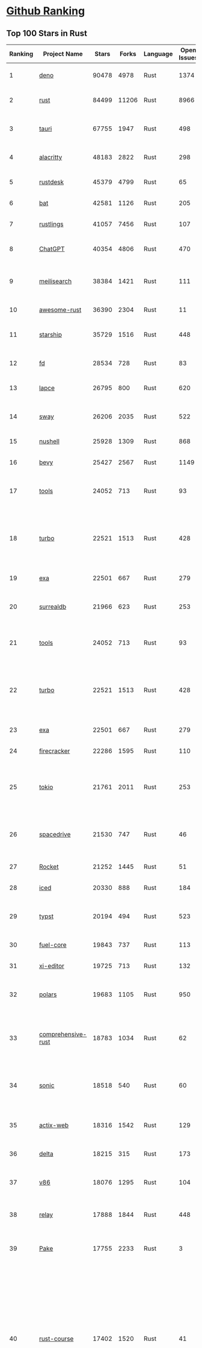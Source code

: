 [Github Ranking](../README.md)
==========

## Top 100 Stars in Rust

| Ranking | Project Name | Stars | Forks | Language | Open Issues | Description | Last Commit |
| ------- | ------------ | ----- | ----- | -------- | ----------- | ----------- | ----------- |
| 1 | [deno](https://github.com/denoland/deno) | 90478 | 4978 | Rust | 1374 | A modern runtime for JavaScript and TypeScript. | 2023-08-21T08:06:26Z |
| 2 | [rust](https://github.com/rust-lang/rust) | 84499 | 11206 | Rust | 8966 | Empowering everyone to build reliable and efficient software. | 2023-08-21T08:32:07Z |
| 3 | [tauri](https://github.com/tauri-apps/tauri) | 67755 | 1947 | Rust | 498 | Build smaller, faster, and more secure desktop applications with a web frontend. | 2023-08-21T04:39:10Z |
| 4 | [alacritty](https://github.com/alacritty/alacritty) | 48183 | 2822 | Rust | 298 | A cross-platform, OpenGL terminal emulator. | 2023-08-21T06:46:59Z |
| 5 | [rustdesk](https://github.com/rustdesk/rustdesk) | 45379 | 4799 | Rust | 65 | An open-source remote desktop, and alternative to TeamViewer. | 2023-08-21T03:18:30Z |
| 6 | [bat](https://github.com/sharkdp/bat) | 42581 | 1126 | Rust | 205 | A cat(1) clone with wings. | 2023-08-13T17:34:01Z |
| 7 | [rustlings](https://github.com/rust-lang/rustlings) | 41057 | 7456 | Rust | 107 | :crab: Small exercises to get you used to reading and writing Rust code! | 2023-08-19T14:38:03Z |
| 8 | [ChatGPT](https://github.com/lencx/ChatGPT) | 40354 | 4806 | Rust | 470 | 🔮 ChatGPT Desktop Application (Mac, Windows and Linux) | 2023-08-03T13:51:54Z |
| 9 | [meilisearch](https://github.com/meilisearch/meilisearch) | 38384 | 1421 | Rust | 111 | A lightning-fast search engine that fits effortlessly into your apps, websites, and workflow. | 2023-08-20T14:25:06Z |
| 10 | [awesome-rust](https://github.com/rust-unofficial/awesome-rust) | 36390 | 2304 | Rust | 11 | A curated list of Rust code and resources. | 2023-08-20T21:46:19Z |
| 11 | [starship](https://github.com/starship/starship) | 35729 | 1516 | Rust | 448 | ☄🌌️  The minimal, blazing-fast, and infinitely customizable prompt for any shell! | 2023-08-21T07:41:33Z |
| 12 | [fd](https://github.com/sharkdp/fd) | 28534 | 728 | Rust | 83 | A simple, fast and user-friendly alternative to 'find' | 2023-08-17T07:19:34Z |
| 13 | [lapce](https://github.com/lapce/lapce) | 26795 | 800 | Rust | 620 | Lightning-fast and Powerful Code Editor written in Rust | 2023-08-21T01:07:43Z |
| 14 | [sway](https://github.com/FuelLabs/sway) | 26206 | 2035 | Rust | 522 | 🌴 Empowering everyone to build reliable and efficient smart contracts. | 2023-08-21T06:35:31Z |
| 15 | [nushell](https://github.com/nushell/nushell) | 25928 | 1309 | Rust | 868 | A new type of shell | 2023-08-21T07:17:20Z |
| 16 | [bevy](https://github.com/bevyengine/bevy) | 25427 | 2567 | Rust | 1149 | A refreshingly simple data-driven game engine built in Rust | 2023-08-21T08:59:31Z |
| 17 | [tools](https://github.com/rome/tools) | 24052 | 713 | Rust | 93 | Unified developer tools for JavaScript, TypeScript, and the web | 2023-08-20T19:47:56Z |
| 18 | [turbo](https://github.com/vercel/turbo) | 22521 | 1513 | Rust | 428 | Incremental bundler and build system optimized for JavaScript and TypeScript, written in Rust – including Turbopack and Turborepo. | 2023-08-21T08:48:19Z |
| 19 | [exa](https://github.com/ogham/exa) | 22501 | 667 | Rust | 279 | A modern replacement for ‘ls’. | 2023-08-19T14:14:45Z |
| 20 | [surrealdb](https://github.com/surrealdb/surrealdb) | 21966 | 623 | Rust | 253 | A scalable, distributed, collaborative, document-graph database, for the realtime web | 2023-08-21T06:16:54Z |
| 21 | [tools](https://github.com/rome/tools) | 24052 | 713 | Rust | 93 | Unified developer tools for JavaScript, TypeScript, and the web | 2023-08-20T19:47:56Z |
| 22 | [turbo](https://github.com/vercel/turbo) | 22521 | 1513 | Rust | 428 | Incremental bundler and build system optimized for JavaScript and TypeScript, written in Rust – including Turbopack and Turborepo. | 2023-08-21T08:48:19Z |
| 23 | [exa](https://github.com/ogham/exa) | 22501 | 667 | Rust | 279 | A modern replacement for ‘ls’. | 2023-08-19T14:14:45Z |
| 24 | [firecracker](https://github.com/firecracker-microvm/firecracker) | 22286 | 1595 | Rust | 110 | Secure and fast microVMs for serverless computing. | 2023-08-21T09:01:35Z |
| 25 | [tokio](https://github.com/tokio-rs/tokio) | 21761 | 2011 | Rust | 253 | A runtime for writing reliable asynchronous applications with Rust. Provides I/O, networking, scheduling, timers, ... | 2023-08-20T10:14:42Z |
| 26 | [spacedrive](https://github.com/spacedriveapp/spacedrive) | 21530 | 747 | Rust | 46 | Spacedrive is an open source cross-platform file explorer, powered by a virtual distributed filesystem written in Rust. | 2023-08-21T07:51:28Z |
| 27 | [Rocket](https://github.com/SergioBenitez/Rocket) | 21252 | 1445 | Rust | 51 | A web framework for Rust. | 2023-08-15T20:58:46Z |
| 28 | [iced](https://github.com/iced-rs/iced) | 20330 | 888 | Rust | 184 | A cross-platform GUI library for Rust, inspired by Elm | 2023-08-20T12:22:46Z |
| 29 | [typst](https://github.com/typst/typst) | 20194 | 494 | Rust | 523 | A new markup-based typesetting system that is powerful and easy to learn. | 2023-08-20T21:39:07Z |
| 30 | [fuel-core](https://github.com/FuelLabs/fuel-core) | 19843 | 737 | Rust | 113 | Rust full node implementation of the Fuel v2 protocol. | 2023-08-18T04:07:04Z |
| 31 | [xi-editor](https://github.com/xi-editor/xi-editor) | 19725 | 713 | Rust | 132 | A modern editor with a backend written in Rust. | 2023-08-14T16:33:56Z |
| 32 | [polars](https://github.com/pola-rs/polars) | 19683 | 1105 | Rust | 950 | Fast multi-threaded, hybrid-out-of-core query engine focussing on DataFrame front-ends | 2023-08-21T09:01:04Z |
| 33 | [comprehensive-rust](https://github.com/google/comprehensive-rust) | 18783 | 1034 | Rust | 62 | This is the Rust course used by the Android team at Google. It provides you the material to quickly teach Rust. | 2023-08-18T20:32:16Z |
| 34 | [sonic](https://github.com/valeriansaliou/sonic) | 18518 | 540 | Rust | 60 | 🦔 Fast, lightweight & schema-less search backend. An alternative to Elasticsearch that runs on a few MBs of RAM. | 2023-08-12T11:53:15Z |
| 35 | [actix-web](https://github.com/actix/actix-web) | 18316 | 1542 | Rust | 129 | Actix Web is a powerful, pragmatic, and extremely fast web framework for Rust. | 2023-08-20T14:25:49Z |
| 36 | [delta](https://github.com/dandavison/delta) | 18215 | 315 | Rust | 173 | A syntax-highlighting pager for git, diff, and grep output | 2023-08-21T06:48:40Z |
| 37 | [v86](https://github.com/copy/v86) | 18076 | 1295 | Rust | 104 | x86 virtualization in your browser, recompiling x86 to wasm on the fly | 2023-08-20T14:17:04Z |
| 38 | [relay](https://github.com/facebook/relay) | 17888 | 1844 | Rust | 448 | Relay is a JavaScript framework for building data-driven React applications. | 2023-08-19T00:14:13Z |
| 39 | [Pake](https://github.com/tw93/Pake) | 17755 | 2233 | Rust | 3 | 🤱🏻 Turn any webpage into a desktop app with Rust.  🤱🏻 利用 Rust 轻松构建轻量级多端桌面应用 | 2023-08-18T13:23:24Z |
| 40 | [rust-course](https://github.com/sunface/rust-course) | 17402 | 1520 | Rust | 41 | “连续六年成为全世界最受喜爱的语言，无 GC 也无需手动内存管理、极高的性能和安全性、过程/OO/函数式编程、优秀的包管理、JS 未来基石" — 工作之余的第二语言来试试 Rust 吧。<<Rust语言圣经>>拥有全面且深入的讲解、生动贴切的示例、德芙般丝滑的内容，甚至还有JS程序员关注的 WASM 和 Deno 等专题。这可能是目前最用心的 Rust 中文学习教程 / Book  | 2023-08-21T06:33:33Z |
| 41 | [rust-course](https://github.com/sunface/rust-course) | 17402 | 1520 | Rust | 41 | “连续六年成为全世界最受喜爱的语言，无 GC 也无需手动内存管理、极高的性能和安全性、过程/OO/函数式编程、优秀的包管理、JS 未来基石" — 工作之余的第二语言来试试 Rust 吧。<<Rust语言圣经>>拥有全面且深入的讲解、生动贴切的示例、德芙般丝滑的内容，甚至还有JS程序员关注的 WASM 和 Deno 等专题。这可能是目前最用心的 Rust 中文学习教程 / Book  | 2023-08-21T06:33:33Z |
| 42 | [Rust](https://github.com/TheAlgorithms/Rust) | 17093 | 1703 | Rust | 4 |  All Algorithms implemented in Rust  | 2023-08-19T17:22:54Z |
| 43 | [ruff](https://github.com/astral-sh/ruff) | 17071 | 540 | Rust | 410 | An extremely fast Python linter, written in Rust. | 2023-08-21T08:47:33Z |
| 44 | [hyperfine](https://github.com/sharkdp/hyperfine) | 16859 | 291 | Rust | 36 | A command-line benchmarking tool | 2023-08-18T08:13:45Z |
| 45 | [diem](https://github.com/diem/diem) | 16689 | 2621 | Rust | 350 | Diem’s mission is to build a trusted and innovative financial network that empowers people and businesses around the world. | 2023-08-21T05:58:30Z |
| 46 | [egui](https://github.com/emilk/egui) | 16154 | 1153 | Rust | 447 | egui: an easy-to-use immediate mode GUI in Rust that runs on both web and native | 2023-08-20T19:11:44Z |
| 47 | [wasmer](https://github.com/wasmerio/wasmer) | 16071 | 687 | Rust | 249 | 🚀 The leading WebAssembly Runtime supporting WASIX, WASI and Emscripten | 2023-08-18T13:36:31Z |
| 48 | [cube](https://github.com/cube-js/cube) | 16009 | 1611 | Rust | 527 | 📊  Cube — The Semantic Layer for Building Data Applications | 2023-08-18T18:20:33Z |
| 49 | [RustPython](https://github.com/RustPython/RustPython) | 15426 | 1072 | Rust | 280 | A Python Interpreter written in Rust | 2023-08-16T07:30:55Z |
| 50 | [spotify-tui](https://github.com/Rigellute/spotify-tui) | 15387 | 469 | Rust | 238 | Spotify for the terminal written in Rust 🚀 | 2023-08-18T12:18:06Z |
| 51 | [difftastic](https://github.com/Wilfred/difftastic) | 15329 | 245 | Rust | 132 | a structural diff that understands syntax 🟥🟩 | 2023-08-19T10:25:14Z |
| 52 | [coreutils](https://github.com/uutils/coreutils) | 15061 | 1073 | Rust | 215 | Cross-platform Rust rewrite of the GNU coreutils | 2023-08-21T09:03:04Z |
| 53 | [anki](https://github.com/ankitects/anki) | 14852 | 1769 | Rust | 133 | Anki for desktop computers | 2023-08-21T05:00:05Z |
| 54 | [mdBook](https://github.com/rust-lang/mdBook) | 14682 | 1439 | Rust | 382 | Create book from markdown files. Like Gitbook but implemented in Rust | 2023-08-16T22:27:33Z |
| 55 | [vector](https://github.com/vectordotdev/vector) | 14212 | 1173 | Rust | 1540 | A high-performance observability data pipeline. | 2023-08-21T04:55:42Z |
| 56 | [gitui](https://github.com/extrawurst/gitui) | 13795 | 433 | Rust | 105 | Blazing 💥 fast terminal-ui for git written in rust 🦀 | 2023-08-21T07:43:10Z |
| 57 | [tikv](https://github.com/tikv/tikv) | 13474 | 1989 | Rust | 1102 | Distributed transactional key-value database, originally created to complement TiDB | 2023-08-21T08:56:43Z |
| 58 | [zellij](https://github.com/zellij-org/zellij) | 13408 | 434 | Rust | 547 | A terminal workspace with batteries included | 2023-08-20T23:41:27Z |
| 59 | [dioxus](https://github.com/DioxusLabs/dioxus) | 13361 | 425 | Rust | 132 | Fullstack GUI library for desktop, web, mobile, and more. | 2023-08-20T07:11:27Z |
| 60 | [carbonyl](https://github.com/fathyb/carbonyl) | 13233 | 287 | Rust | 55 | Chromium running inside your terminal | 2023-04-16T13:45:12Z |
| 61 | [navi](https://github.com/denisidoro/navi) | 13232 | 480 | Rust | 52 | An interactive cheatsheet tool for the command-line | 2023-05-15T11:56:48Z |
| 62 | [just](https://github.com/casey/just) | 13169 | 311 | Rust | 194 | 🤖 Just a command runner | 2023-08-13T20:44:49Z |
| 63 | [fuels-rs](https://github.com/FuelLabs/fuels-rs) | 13115 | 388 | Rust | 41 | Fuel Network Rust SDK | 2023-08-19T12:37:21Z |
| 64 | [fnm](https://github.com/Schniz/fnm) | 13076 | 356 | Rust | 111 | 🚀 Fast and simple Node.js version manager, built in Rust | 2023-08-21T08:19:03Z |
| 65 | [tree-sitter](https://github.com/tree-sitter/tree-sitter) | 12878 | 908 | Rust | 345 | An incremental parsing system for programming tools | 2023-08-21T08:34:20Z |
| 66 | [wasmtime](https://github.com/bytecodealliance/wasmtime) | 12830 | 1053 | Rust | 539 | A fast and secure runtime for WebAssembly | 2023-08-20T09:29:33Z |
| 67 | [book](https://github.com/rust-lang/book) | 12722 | 3018 | Rust | 215 | The Rust Programming Language | 2023-08-20T16:09:17Z |
| 68 | [rust-analyzer](https://github.com/rust-lang/rust-analyzer) | 12475 | 1302 | Rust | 1365 | A Rust compiler front-end for IDEs | 2023-08-21T08:59:32Z |
| 69 | [hyper](https://github.com/hyperium/hyper) | 12367 | 1428 | Rust | 185 | An HTTP library for Rust | 2023-08-21T00:36:54Z |
| 70 | [qdrant](https://github.com/qdrant/qdrant) | 12365 | 672 | Rust | 95 | Qdrant - Vector Database for the next generation of AI applications. Also available in the cloud https://cloud.qdrant.io/ | 2023-08-21T08:59:08Z |
| 71 | [lemmy](https://github.com/LemmyNet/lemmy) | 11933 | 817 | Rust | 422 | 🐀 A link aggregator and forum for the fediverse | 2023-08-21T08:53:35Z |
| 72 | [clap](https://github.com/clap-rs/clap) | 11829 | 938 | Rust | 238 | A full featured, fast Command Line Argument Parser for Rust | 2023-08-18T21:07:54Z |
| 73 | [axum](https://github.com/tokio-rs/axum) | 11791 | 766 | Rust | 20 | Ergonomic and modular web framework built with Tokio, Tower, and Hyper | 2023-08-19T14:50:52Z |
| 74 | [czkawka](https://github.com/qarmin/czkawka) | 11613 | 319 | Rust | 293 | Multi functional app to find duplicates, empty folders, similar images etc. | 2023-08-18T20:52:42Z |
| 75 | [static-analysis](https://github.com/analysis-tools-dev/static-analysis) | 11577 | 1273 | Rust | 7 | ⚙️ A curated list of static analysis (SAST) tools and linters for all programming languages, config files, build tools, and more. The focus is on tools which improve code quality. | 2023-08-17T12:16:50Z |
| 76 | [zoxide](https://github.com/ajeetdsouza/zoxide) | 11526 | 395 | Rust | 40 | A smarter cd command. Supports all major shells. | 2023-08-16T13:59:58Z |
| 77 | [leptos](https://github.com/leptos-rs/leptos) | 11415 | 391 | Rust | 32 | Build fast web applications with Rust. | 2023-08-21T02:37:12Z |
| 78 | [zola](https://github.com/getzola/zola) | 11405 | 820 | Rust | 190 | A fast static site generator in a single binary with everything built-in. https://www.getzola.org | 2023-08-20T12:39:21Z |
| 79 | [rust-raspberrypi-OS-tutorials](https://github.com/rust-embedded/rust-raspberrypi-OS-tutorials) | 11307 | 679 | Rust | 4 | :books: Learn to write an embedded OS in Rust :crab: | 2023-03-09T11:19:03Z |
| 80 | [atuin](https://github.com/atuinsh/atuin) | 11221 | 307 | Rust | 125 | ✨ Magical shell history | 2023-08-21T06:03:33Z |
| 81 | [universal-android-debloater](https://github.com/0x192/universal-android-debloater) | 10891 | 666 | Rust | 318 | Cross-platform GUI written in Rust using ADB to debloat non-rooted android devices. Improve your privacy, the security and battery life of your device. | 2023-08-20T14:09:32Z |
| 82 | [diesel](https://github.com/diesel-rs/diesel) | 10847 | 936 | Rust | 97 | A safe, extensible ORM and Query Builder for Rust | 2023-08-19T10:06:57Z |
| 83 | [cargo](https://github.com/rust-lang/cargo) | 10832 | 2116 | Rust | 1399 | The Rust package manager | 2023-08-21T02:38:48Z |
| 84 | [tui-rs](https://github.com/fdehau/tui-rs) | 10827 | 497 | Rust | 0 | Build terminal user interfaces and dashboards using Rust | 2023-08-06T07:35:02Z |
| 85 | [py-spy](https://github.com/benfred/py-spy) | 10717 | 387 | Rust | 119 | Sampling profiler for Python programs | 2023-08-07T20:33:52Z |
| 86 | [sniffnet](https://github.com/GyulyVGC/sniffnet) | 10628 | 268 | Rust | 30 | Application to comfortably monitor your Internet traffic 🕵️‍♂️ | 2023-08-21T05:42:47Z |
| 87 | [Infinite-Storage-Glitch](https://github.com/DvorakDwarf/Infinite-Storage-Glitch) | 10591 | 854 | Rust | 0 | ISG lets you use YouTube as cloud storage for ANY files, not just video | 2023-03-16T15:15:35Z |
| 88 | [neovide](https://github.com/neovide/neovide) | 10565 | 429 | Rust | 273 | No Nonsense Neovim Client in Rust | 2023-08-20T22:45:54Z |
| 89 | [RustScan](https://github.com/RustScan/RustScan) | 10565 | 751 | Rust | 98 | 🤖 The Modern Port Scanner 🤖 | 2023-08-12T07:30:30Z |
| 90 | [solana](https://github.com/solana-labs/solana) | 10546 | 3139 | Rust | 672 | Web-Scale Blockchain for fast, secure, scalable, decentralized apps and marketplaces. | 2023-08-20T22:28:22Z |
| 91 | [lsd](https://github.com/lsd-rs/lsd) | 10378 | 347 | Rust | 101 | The next gen ls command | 2023-08-10T22:53:01Z |
| 92 | [wezterm](https://github.com/wez/wezterm) | 9970 | 460 | Rust | 491 | A GPU-accelerated cross-platform terminal emulator and multiplexer written by @wez and implemented in Rust | 2023-08-21T06:33:41Z |
| 93 | [rust-clippy](https://github.com/rust-lang/rust-clippy) | 9746 | 1283 | Rust | 1742 | A bunch of lints to catch common mistakes and improve your Rust code. Book: https://doc.rust-lang.org/clippy/ | 2023-08-20T19:03:37Z |
| 94 | [sqlx](https://github.com/launchbadge/sqlx) | 9579 | 947 | Rust | 482 | 🧰 The Rust SQL Toolkit. An async, pure Rust SQL crate featuring compile-time checked queries without a DSL. Supports PostgreSQL, MySQL, SQLite, and MSSQL. | 2023-08-20T00:19:49Z |
| 95 | [xsv](https://github.com/BurntSushi/xsv) | 9527 | 307 | Rust | 112 | A fast CSV command line toolkit written in Rust. | 2023-06-26T22:04:01Z |
| 96 | [neon](https://github.com/neondatabase/neon) | 9442 | 264 | Rust | 448 | Neon: Serverless Postgres. We separated storage and compute to offer autoscaling, branching, and bottomless storage. | 2023-08-21T07:20:26Z |
| 97 | [slint](https://github.com/slint-ui/slint) | 9320 | 308 | Rust | 315 | Slint is a declarative GUI toolkit to build native user interfaces for applications that are written in Rust, C++, or JavaScript.  | 2023-08-21T08:16:45Z |
| 98 | [pyo3](https://github.com/PyO3/pyo3) | 9212 | 599 | Rust | 154 | Rust bindings for the Python interpreter | 2023-08-20T13:11:50Z |
| 99 | [talent-plan](https://github.com/pingcap/talent-plan) | 9193 | 1207 | Rust | 97 | open source training courses about distributed database and distributed systems | 2023-07-03T21:47:04Z |
| 100 | [gping](https://github.com/orf/gping) | 9189 | 280 | Rust | 18 | Ping, but with a graph | 2023-08-18T10:12:37Z |


